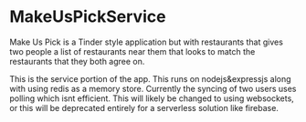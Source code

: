 # MakeUsPickService
Make Us Pick is a Tinder style application but with restaurants that gives two people a list of restaurants near them that looks to match the restaurants that they both agree on.

This is the service portion of the app.  This runs on nodejs&expressjs along with using redis as a memory store. Currently the syncing of two users uses polling which isnt efficient.  This will likely be changed to using websockets, or this will be deprecated entirely for a serverless solution like firebase.
